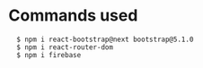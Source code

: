 # Commands used

```
  $ npm i react-bootstrap@next bootstrap@5.1.0
  $ npm i react-router-dom
  $ npm i firebase
```